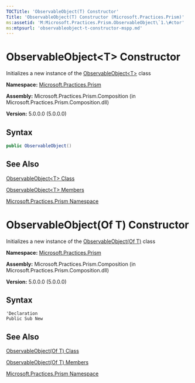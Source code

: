 ```yaml
---
TOCTitle: 'ObservableObject(T) Constructor'
Title: 'ObservableObject(T) Constructor (Microsoft.Practices.Prism)'
ms:assetid: 'M:Microsoft.Practices.Prism.ObservableObject\`1.\#ctor'
ms:mtpsurl: 'observableobject-t-constructor-mspp.md'
---
```


# ObservableObject&lt;T&gt; Constructor

Initializes a new instance of the [ObservableObject&lt;T&gt;](/patterns-practices/reference/observableobject-t-class-mspp) class

**Namespace:** [Microsoft.Practices.Prism](/patterns-practices/reference/mspp-modularity-namespace)

**Assembly:** Microsoft.Practices.Prism.Composition (in Microsoft.Practices.Prism.Composition.dll)

**Version:** 5.0.0.0 (5.0.0.0)

## Syntax
```C#
public ObservableObject()
```

## See Also

[ObservableObject&lt;T&gt; Class](/patterns-practices/reference/observableobject-t-class-mspp)

[ObservableObject&lt;T&gt; Members](ht/patterns-practices/reference/observableobject-t-members-mspp)

[Microsoft.Practices.Prism Namespace](/patterns-practices/reference/mspp-modularity-namespace)

# ObservableObject(Of T) Constructor

Initializes a new instance of the [ObservableObject(Of T)](/patterns-practices/reference/observableobject-t-class-mspp) class

**Namespace:** [Microsoft.Practices.Prism](/patterns-practices/reference/mspp-modularity-namespace)

**Assembly:** Microsoft.Practices.Prism.Composition (in Microsoft.Practices.Prism.Composition.dll)

**Version:** 5.0.0.0 (5.0.0.0)

## Syntax
```VB
'Declaration
Public Sub New
```

## See Also

[ObservableObject(Of T) Class](/patterns-practices/reference/observableobject-t-class-mspp)

[ObservableObject(Of T) Members](ht/patterns-practices/reference/observableobject-t-members-mspp)

[Microsoft.Practices.Prism Namespace](/patterns-practices/reference/mspp-modularity-namespace)

